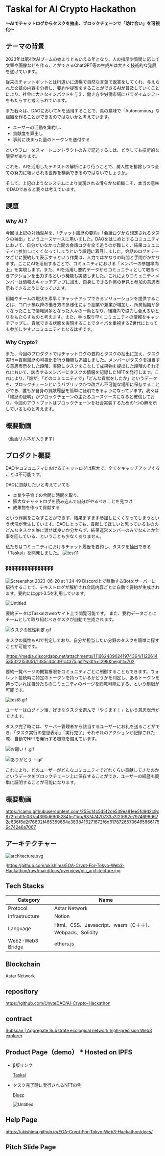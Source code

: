 # Taskal for AI Crypto Hackathon

**〜AIでチャットログからタスクを抽出、ブロックチェーンで「助け合い」を可視化〜**

## テーマの背景

2023年は第4次AIブームの始まりともいえる年となり、人の指示や質問に応じて文章や画像などを作ることができるChatGPT等の生成AIは大きく技術的な発展を遂げています。

従来のチャットボットとは桁違いに流暢で自然な言葉で返答をしてくれ、与えられた文章の内容を分析し、要約や提案をすることができるAIが普及していくことにより、社会に大きなインパクトを与え、働き方や労働市場にパラダイムシフトをもたらすと考えられています。

また我々は、DAOにおいてAIを活用することで、真の意味で「Autonomous」な組織を作ることができるのではないかと考えています。

- ユーザーの活動を集約し、
- 貢献度を算出し
- 事前に決まった量のトークンを送付する

というフローをスマートコントラクトのみで記述するには、どうしても技術的な限界があります。

これを、AIを活用したテキストの解析により行うことで、属人性を排除しつつ全ての努力に報いられる世界を構築できるのではないでしょうか。

そして、上記のようなシステムにより実現される滑らかな組織こそ、本当の意味でDAOであると我々は考えています。

## 課題

### Why AI？

今回は上記の対話型AIを、「チャット履歴の要約」「会話ログから想定されるタスクの抽出」というユースケースに用いました。DAOをはじめとするコミュニティにおいて、自分がいなかった間の会話ログを全て追うのが難しく、結果コミュニティに参加しにくくなってしまうという課題に着目しました。会話のログをテーマごとに要約して表示するという作業は、人力ではかなりの時間と手間がかかります。ここにAIを活用することで、コミュニティにおける「メンバーの参加率向上」を実現します。また、AIを活用し要約データからコミュニティとして取るべきアクションを出力するという機能も実装しました。これによりコミュニティメンバーは情報のキャッチアップに加え、自身にできる作業の発見と参加の意思表示もできるようになっています。

組織やチームの現状を素早くキャッチアップできるソリューションを提供することは、コロナ禍以降の働き方の多様化により副業や兼業が増加し、所属組織が多くなったことで情報過多となった人々の一助となり、組織内で協力し合えるゆとりをもたらすものと考えます。また、手っ取り早くコミュニティの情報をキャッチアップし、貢献できる状態を実現することでタイパを重視するZ世代にとっても参加しやすいコミュニティとなるはずです。

### Why Crypto?

また、今回のプロダクトではチャットログの要約とタスクの抽出に加え、タスク実行＝貢献履歴の可視化を行う機能も追加しました。メンバーがタスクを担当する意思表示をした段階、実際にタスクをこなして成果物を提出した段階のそれぞれにおいて、該当するメンバーにタスクの情報を記録したNFTを発行します。これにより、「誰が」「どのコミュニティで」「どんな貢献をしたか」というデータを、ブロックチェーンというパブリックかつ改ざん不可能な場所に保存することができ、誰もが自身の貢献履歴を簡単に証明できるようになっています。我々は「経歴の証明」がブロックチェーンの主たるユースケースになると確信しており、今回のアウトプットはブロックチェーンを社会実装するための1つの解を示しているものと考えます。

## 概要動画

（動画サムネが入ります）

## プロダクト概要

DAOやコミュニティにおけるチャットログは膨大で、全てをキャッチアップすることは不可能です。

DAOに貢献したいと考えていても

- 本業や子育ての合間に時間を取り、
- 膨大なチャットログを読み込んで自分がやるべきことを見つけ
- 成果物を作って貢献する

という作業をこなすことができず、結果ますます参加しにくくなってしまうという状況が発生しています。DAOにとっても、貢献してほしいと思っているもののどんなタスクを誰に渡せば良いか分からず、結果運営メンバーのみでなんとか仕事を回している、ということも少なくありません。

私たちはコミュニティにおけるチャット履歴を要約し、タスクを抽出できる「Taskal」を開発しました。
![test11](https://github.com/UnyteDAO/AI-Crypto-Hackathon/assets/40339533/f47cab05-fa66-4da4-abcf-a94dd9966268)
## ⏬⏬⏬⏬⏬⏬⏬⏬⏬⏬⏬⏬⏬⏬⏬
![Screenshot 2023-06-20 at 1 24 49](https://github.com/UnyteDAO/AI-Crypto-Hackathon/assets/40339533/bbbd7238-4353-432a-90c5-9c6b691a63ff)
Discord上で稼働するBotをサーバーに招待することで、テキストログが解析され会話内容ごとに自動で要約が生成されます。要約にはgpt-3.5を利用しています。

![Untitled](https://s3-us-west-2.amazonaws.com/secure.notion-static.com/2d9eb47a-1928-4688-b917-82708aca68c5/Untitled.png)

要約データはTaskalのwebサイト上で閲覧可能です。
また、要約データごとにチームとして取り組むべきタスクが自動で生成されます。

![タスクの属性判定.gif](https://s3-us-west-2.amazonaws.com/secure.notion-static.com/594f80e7-e4d0-4f94-aad8-a6746c5e4bb9/%E3%82%BF%E3%82%B9%E3%82%AF%E3%81%AE%E5%B1%9E%E6%80%A7%E5%88%A4%E5%AE%9A.gif)

タスクの属性もAIで判定しており、自分が担当したい分野のタスクを簡単に探すことが可能です。

!https://media.discordapp.net/attachments/1116624090241974364/1120614535322153051/1385cd4c391c4375.gif?width=1298&height=702

要約一覧ページの閲覧権限をコミュニティごとに制御することもできます。ウォレット接続時に特定のトークンを持っているかどうかを判定し、あるトークンを持っていれば自分たちのコミュニティのページを閲覧可能にする、という制限が可能です。

![test8.gif](https://s3-us-west-2.amazonaws.com/secure.notion-static.com/4cf271fb-c35f-4d3d-9301-aa732f9bb3f5/test8.gif)

ユーザーはログイン後、好きなタスクを選んで「やります！」という意思表示ができます。

タスク完了時には、サーバー管理者から該当するユーザーにお礼を送ることができ、「タスク実行の意思表示」「実行完了」それぞれのアクションが記録された際、自動でNFTを発行する機能を備えています。

![お願い！.gif](https://s3-us-west-2.amazonaws.com/secure.notion-static.com/d1f52c18-fca5-4341-860f-85d30deb39ab/%E3%81%8A%E9%A1%98%E3%81%84%EF%BC%81.gif)

![ありがとう！.gif](https://s3-us-west-2.amazonaws.com/secure.notion-static.com/9b8b7129-2cb0-4862-bc81-c50dde119913/%E3%81%82%E3%82%8A%E3%81%8B%E3%82%99%E3%81%A8%E3%81%86%EF%BC%81.gif)

これにより、どのユーザーがどんなコミュニティでどれくらい貢献してきたのかというデータをブロックチェーン上に保存することができ、ユーザーの経歴も簡単に証明することが可能になります。

## 概要動画

https://camo.githubusercontent.com/255c14c5d5f2ce539ea81ee5fd9d2c9c872fcbfffe037a4390d6905284fe71bb/68747470733a2f2f692e7974696d672e636f6d2f76692f465359664e3838416271672f6d617872657364656661756c742e6a7067

## アーキテクチャー

![architecture.svg](https://s3-us-west-2.amazonaws.com/secure.notion-static.com/b0e5a215-4ab4-4868-8769-cad64fbc975d/architecture.svg)

!https://github.com/ukishima/EOA-Crypt-For-Tokyo-Web3-Hackathon/raw/main/docs/overview/pic_architecture.jpg

## Tech Stacks

| Category | Name |
| --- | --- |
| Protocol | Astar Network |
| Infrastructure | Notion |
| Language | Html、CSS、Javascript、wasm（C＋＋）、Webpack、Solidity |
| Web2-Web3 Bridge | ethers.js |

## Blockchain

Astar Network

## repository

https://github.com/UnyteDAO/AI-Crypto-Hackathon

## contract

[Subscan | Aggregate Substrate ecological network high-precision Web3 explorer](https://astar.subscan.io/account/0x2388491c52f05979ecdd5a4b0361a7be9c4f7334)

## Product Page（demo） * Hosted on IPFS

- β版リンク
    
    [Taskal](https://unytedao.github.io/AI-Crypto-Hackathon/)
    
- タスク完了時に発行されるNFTの例
    
    [Bluez](https://bluez.app/asset_detail?id=648d98a0d2e6b44ac93824cb)
    
    ![Untitled](https://s3-us-west-2.amazonaws.com/secure.notion-static.com/afa07cec-527a-492e-a496-9c73ec14ec46/Untitled.png)
    

## Help Page

https://ukishima.github.io/EOA-Crypt-For-Tokyo-Web3-Hackathon/docs/

## Pitch Slide Page

